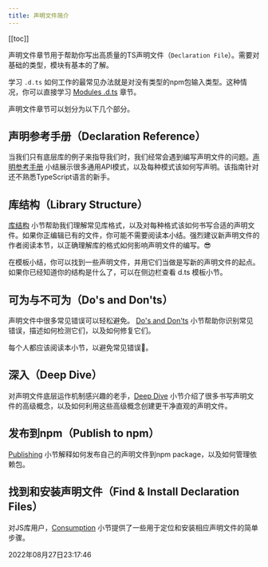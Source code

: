 ```yaml
---
title: 声明文件简介
---
```


[[toc]]



声明文件章节用于帮助你写出高质量的TS声明文件（`Declaration File`）。需要对基础的类型，模块有基本的了解。

学习 `.d.ts` 如何工作的最常见办法就是对没有类型的npm包输入类型。这种情况，你可以直接学习 [Modules .d.ts](./templates/modules-d-ts) 章节。

声明文件章节可以划分为以下几个部分。



## 声明参考手册（Declaration Reference）

当我们只有底层库的例子来指导我们时，我们经常会遇到编写声明文件的问题。[声明参考手册](./declaration-reference) 小结展示很多通用API模式，以及每种模式该如何写声明。该指南针对还不熟悉TypeScript语言的新手。



## 库结构（Library Structure）

[库结构](./library-structure) 小节帮助我们理解常见库格式，以及对每种格式该如何书写合适的声明文件。如果你正编辑已有的文件，你可能不需要阅读本小结。强烈建议新声明文件的作者阅读本节，以正确理解库的格式如何影响声明文件的编写。😎

在模板小结，你可以找到一些声明文件，并用它们当做是写新的声明文件的起点。如果你已经知道你的结构是什么了，可以在侧边栏查看 d.ts 模板小节。



## 可为与不可为（Do's and Don'ts）

声明文件中很多常见错误可以轻松避免。 [Do's and Don'ts](./do-and-not-do) 小节帮助你识别常见错误，描述如何检测它们，以及如何修复它们。

每个人都应该阅读本小节，以避免常见错误🚀。



## 深入（Deep Dive）

对声明文件底层运作机制感兴趣的老手，[Deep Dive](./deep-dive) 小节介绍了很多书写声明文件的高级概念，以及如何利用这些高级概念创建更干净直观的声明文件。



## 发布到npm（Publish to npm）

[Publishing](./publishing) 小节解释如何发布自己的声明文件到npm package，以及如何管理依赖包。



## 找到和安装声明文件（Find & Install Declaration Files）

对JS库用户，[Consumption](./consumption) 小节提供了一些用于定位和安装相应声明文件的简单步骤。



2022年08月27日23:17:46

